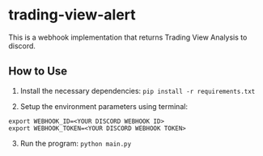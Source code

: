 # trading-view-alert

This is a webhook implementation that returns Trading View Analysis to discord.

## How to Use
1. Install the necessary dependencies:
`pip install -r requirements.txt`

2. Setup the environment parameters using terminal:
```
export WEBHOOK_ID=<YOUR DISCORD WEBHOOK ID>
export WEBHOOK_TOKEN=<YOUR DISCORD WEBHOOK TOKEN>
```

3. Run the program:
`python main.py`
